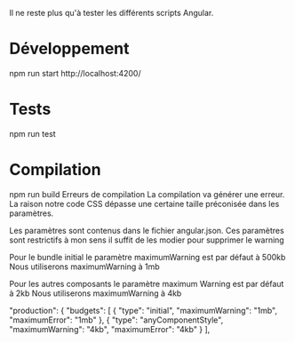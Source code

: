 Il ne reste plus qu'à tester les différents scripts Angular.

# Développement

npm run start
http://localhost:4200/

# Tests

npm run test

# Compilation

npm run build
Erreurs de compilation
La compilation va générer une erreur.
La raison notre code CSS dépasse une certaine taille préconisée dans les paramètres.

Les paramètres sont contenus dans le fichier angular.json.
Ces paramètres sont restrictifs à mon sens il suffit de les modier pour supprimer le warning

Pour le bundle initial le paramètre maximumWarning est par défaut à 500kb
Nous utiliserons maximumWarning à 1mb

Pour les autres composants le paramètre maximum Warning est par défaut à 2kb
Nous utiliserons maximumWarning à 4kb

"production": {
"budgets": [
{
"type": "initial",
"maximumWarning": "1mb",
"maximumError": "1mb"
},
{
"type": "anyComponentStyle",
"maximumWarning": "4kb",
"maximumError": "4kb"
}
],

